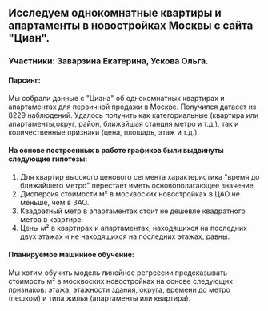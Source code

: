 ## Исследуем однокомнатные квартиры и апартаменты в новостройках Москвы с сайта "Циан".
### Участники: Заварзина Екатерина, Ускова Ольга.
#### Парсинг: 
Мы собрали данные с "Циана" об однокомнатных квартирах и апартаментах для первичной продажи в Москве. Получился датасет из 8229 наблюдений. Удалось получить как категориальные (квартира или апартаменты,округ, район, ближайшая станция метро и т.д.), так и количественные признаки (цена, площадь, этаж и т.д.).
#### На основе построенных в работе графиков были выдвинуты следующие гипотезы: 
1) Для квартир высокого ценового сегмента характеристика "время до ближайшего метро" перестает иметь основополагающее значение.
2) Дисперсия стоимости м² в москвоских новостройках в ЦАО не меньше, чем в ЗАО.
3) Квадратный метр в апартаментах стоит не дешевле квадратного метра в квартире.
4) Цены м² в квартирах и апартаментах, находящихся на последних двух этажах и не находящихся на последних этажах, равны.
#### Планируемое машинное обучение:
Мы хотим обучить модель линейное регрессии предсказывать стоимость м² в москвоских новостройках на основе следующих признаков: этажа, этажности здания, округа, времени до метро (пешком) и типа жилья (апартаменты или квартира).
